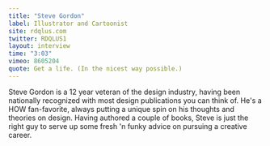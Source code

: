 ```yaml
---
title: "Steve Gordon"
label: Illustrator and Cartoonist
site: rdqlus.com
twitter: RDQLUS1
layout: interview
time: "3:03"
vimeo: 8605204
quote: Get a life. (In the nicest way possible.)
---
```


Steve Gordon is a 12 year veteran of the design industry, having been nationally recognized with most design publications you can think of. He's a HOW fan-favorite, always putting a unique spin on his thoughts and theories on design. Having authored a couple of books, Steve is just the right guy to serve up some fresh 'n funky advice on pursuing a creative career.